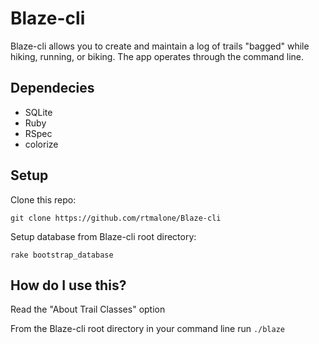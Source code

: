 Blaze-cli
==========

Blaze-cli allows you to create and maintain a log of trails "bagged" while
hiking, running, or biking. The app operates through the command line.

Dependecies
-----------

- SQLite
- Ruby
- RSpec
- colorize

Setup
-----

Clone this repo:

`git clone https://github.com/rtmalone/Blaze-cli`

Setup database from Blaze-cli root directory:

`rake bootstrap_database`

How do I use this?
------------------
Read the "About Trail Classes" option

From the Blaze-cli root directory in your command line run `./blaze`
